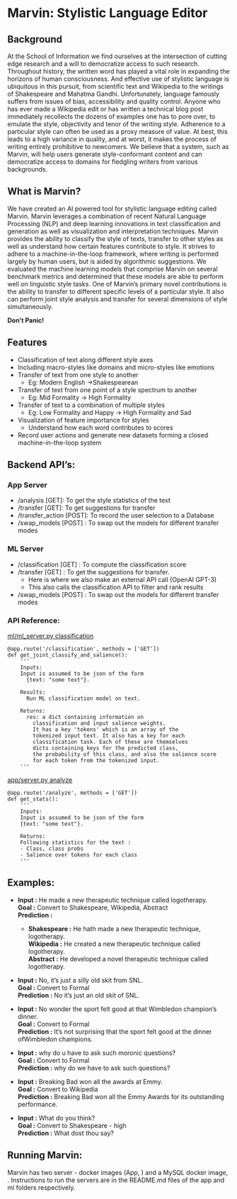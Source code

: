 # Marvin: Stylistic Language Editor

## Background

At the School of Information we find ourselves at the intersection of cutting edge research and a will to democratize access to such research. Throughout history, the written word has played a vital role in expanding the horizons of human consciousness. And effective use of stylistic language is ubiquitous in this pursuit, from scientific text and Wikipedia to the writings of Shakespeare and Mahatma Gandhi. Unfortunately, language famously suffers from issues of bias, accessibility and quality control. Anyone who has ever made a Wikipedia edit or has written a technical blog post immediately recollects the dozens of examples one has to pore over, to emulate the style, objectivity and tenor of the writing style. Adherence to a particular style can often be used as a proxy measure of value. At best, this leads to a high variance in quality, and at worst, it makes the process of writing entirely prohibitive to newcomers. We believe that a system, such as Marvin, will help users generate style-conformant content and can democratize access to domains for fledgling writers from various backgrounds.

## What is Marvin?

We have created an AI powered tool for stylistic language editing called Marvin. Marvin leverages a combination of recent Natural Language Processing (NLP) and deep learning innovations in text classification and generation as well as visualization and interpretation techniques. Marvin provides the ability to classify the style of texts, transfer to other styles as well as understand how certain features contribute to style. It strives to adhere to a machine-in-the-loop framework, where writing is performed largely by human users, but is aided by algorithmic suggestions. 
We evaluated the machine learning models that comprise Marvin on several benchmark metrics and determined that these models are able to perform well on linguistic style tasks. One of Marvin’s primary novel contributions is the ability to transfer to different specific levels of a particular style. It also can perform joint style analysis and transfer for several dimensions of style simultaneously. 

**Don’t Panic!**

## Features
- Classification of text along different style axes 		
- Including macro-styles like domains and micro-styles like emotions	
- Transfer of text from one style to another 		
   - Eg: Modern English →Shakespearean
- Transfer of text from one point of a style spectrum to another 		
  - Eg: Mid Formality → High Formality
- Transfer of text to a combination of multiple styles 		
  - Eg: Low Formality and Happy →  High Formality and Sad
- Visualization of feature importance for styles 		
  - Understand how each word contributes to scores
- Record user actions and generate new datasets forming a closed machine-in-the-loop system
 
## Backend API’s:

### App Server
- /analysis [GET]: To get the style statistics of the text
- /transfer  [GET]: To get suggestions for transfer
- /transfer_action [POST]: To record the user selection to a Database
- /swap_models [POST] : To swap out the models for different transfer modes

### ML Server
- /classification [GET] : To compute the classification score
- /transfer [GET] : To get the suggestions for transfer. 
  - Here is where we also make an external API call (OpenAI GPT-3)
  - This also calls the classification API to filter and rank results
- /swap_models [POST] : To swap out the models for different transfer modes

### API Reference:
[ml/ml_server.py classification](https://github.com/nuwandavek/marvin/blob/master/ml/ml_server.py#L221)
```
@app.route('/classification', methods = ['GET'])
def get_joint_classify_and_salience():
    '''
    Inputs:
    Input is assumed to be json of the form 
      {text: "some text"}.
  
    Results:
      Run ML classification model on text. 
      
    Returns:
      res: a dict containing information on 
        classification and input salience weights.
        It has a key 'tokens' which is an array of the 
        tokenized input text. It also has a key for each 
        classification task. Each of these are themselves
        dicts containing keys for the predicted class, 
        the probability of this class, and also the salience score
        for each token from the tokenized input.
    '''
```
[app/server.py analyze](https://github.com/nuwandavek/marvin/blob/master/app/server.py#L41)
```
@app.route('/analyze', methods = ['GET'])
def get_stats():
	'''
	Inputs:
	Input is assumed to be json of the form 
  	{text: "some text"}. 
  	
  	Returns:
	Following statistics for the text :
	- Class, class probs
	- Salience over tokens for each class
  	'''
```

## Examples:

-  **Input :** He made a new therapeutic technique called logotherapy.  
   **Goal :** Convert to Shakespeare, Wikipedia, Abstract  
   **Prediction :**  
      - **Shakespeare :** He hath made a new therapeutic technique, logotherapy.  
        **Wikipedia :** He created a new therapeutic technique called logotherapy.  
        **Abstract :** He developed a novel therapeutic technique called logotherapy.  

-  **Input :** No, it’s just a silly old skit from SNL.  
   **Goal :** Convert to Formal  
   **Prediction :** No it’s just an old skit of SNL.  

-  **Input :** No wonder the sport felt good at that Wimbledon champion’s dinner.  
   **Goal :** Convert to Formal  
   **Prediction :** It’s not surprising that the sport felt good at the dinner ofWimbledon champions.  

-  **Input :** why do u have to ask such moronic questions?  
   **Goal :** Convert to Formal  
   **Prediction :** why do we have to ask such questions?  

-  **Input :** Breaking Bad won all the awards at Emmy.  
   **Goal :** Convert to Wikipedia  
   **Prediction :** Breaking Bad won all the Emmy Awards for its outstanding performance.  

-  **Input :** What do you think?  
   **Goal :** Convert to Shakespeare - high  
   **Prediction :** What dost thou say?  

## Running Marvin:
Marvin has two server - docker images (App, ) and a MySQL docker image, .
Instructions to run the servers are in the README.md files of the app and ml folders respectively. 

